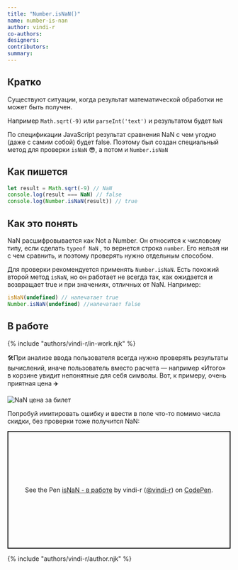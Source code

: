```yaml
---
title: "Number.isNaN()"
name: number-is-nan
author: vindi-r
co-authors:
designers:
contributors:
summary:
---
```


## Кратко

Существуют ситуации, когда результат математической обработки не может быть получен.

Например `Math.sqrt(-9)` или `parseInt('text')` и результатом будет `NaN`

По спецификации JavaScript результат сравнения NaN с чем угодно (даже с самим собой) будет false. Поэтому был создан специальный метод для проверки `isNaN` 😎, а потом и `Number.isNaN`

## Как пишется

```jsx
let result = Math.sqrt(-9) // NaN
console.log(result === NaN) // false
console.log(Number.isNaN(result)) // true
```

## Как это понять

NaN расшифровывается как Not a Number. Он относится к числовому типу, если сделать `typeof NaN` , то вернется строка `number`. Его нельзя ни с чем сравнить, и поэтому проверять нужно отдельным способом.

Для проверки рекомендуется применять `Number.isNaN`. Есть похожий второй метод `isNaN`, но он работает не всегда так, как ожидается и возвращает true и при значениях, отличных от NaN. Например:

```jsx
isNaN(undefined) // напечатает true
Number.isNaN(undefined) //напечатает false
```

## В работе

{% include "authors/vindi-r/in-work.njk" %}

🛠При анализе ввода пользователя всегда нужно проверять результаты вычислений, иначе пользователь вместо расчета — например «Итого» в корзине увидит непонятные для себя символы. Вот, к примеру, очень приятная цена ✈️

![NaN цена за билет](</assets/images/posts/number-is-nan/Number.isNaN().png>)

Попробуй имитировать ошибку и ввести в поле что-то помимо числа скидки, без проверки тоже получится NaN:

<p class="codepen" data-height="265" data-theme-id="light" data-default-tab="js,result" data-user="vindi-r" data-slug-hash="XQPBGG" style="height: 265px; box-sizing: border-box; display: flex; align-items: center; justify-content: center; border: 2px solid; margin: 1em 0; padding: 1em;" data-pen-title="isNaN - в работе">
  <span>See the Pen <a href="https://codepen.io/vindi-r/pen/XQPBGG">
  isNaN - в работе</a> by vindi-r (<a href="https://codepen.io/vindi-r">@vindi-r</a>)
  on <a href="https://codepen.io">CodePen</a>.</span>
</p>
<script async src="https://static.codepen.io/assets/embed/ei.js"></script>

{% include "authors/vindi-r/author.njk" %}
